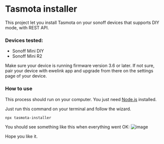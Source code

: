 # Tasmota installer

This project let you install Tasmota on your sonoff devices that supports DIY mode, with REST API. 

### Devices tested: 
- Sonoff Mini DIY
- Sonoff Mini R2

Make sure your device is running firmware version 3.6 or later. If not sure, pair your device with ewelink app and upgrade from there on the settings page of your device. 

### How to use

This process should run on your computer. You just need [Node.js](https://nodejs.org/es/download/) installed. 

Just run this command on your terminal and follow the wizard.  
```bash
npx tasmota-installer
```

You should see something like this when everything went OK: 
![image](https://user-images.githubusercontent.com/1103494/114300300-9ec97080-9a8d-11eb-9dac-adf0526f5241.png)

Hope you like it. 
